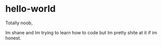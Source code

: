 # hello-world
Totally noob, 

Im shane and Im trying to learn how to code but Im pretty shite at it if im honest. 
